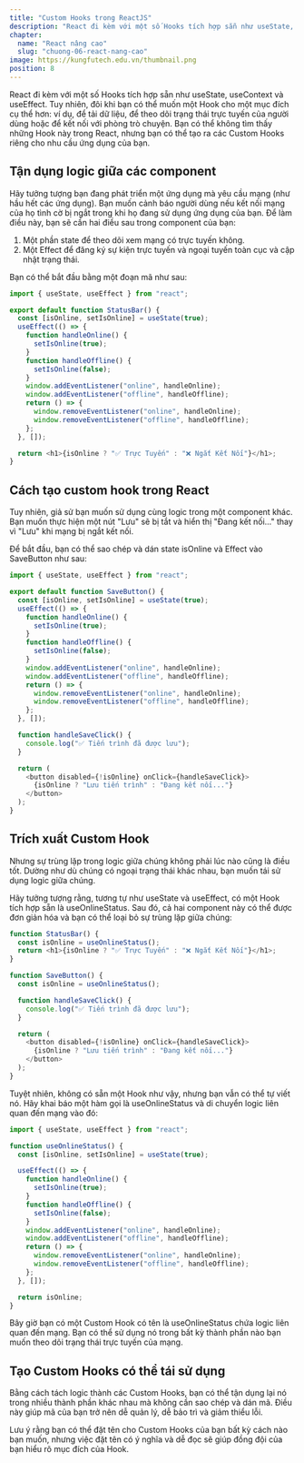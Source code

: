 ```yaml
---
title: "Custom Hooks trong ReactJS"
description: "React đi kèm với một số Hooks tích hợp sẵn như useState, useContext và useEffect. Tuy nhiên, đôi khi bạn có thể muốn một Hook cho một mục đích cụ thể hơn: ví dụ, để tải dữ liệu, để theo dõi trạng thái trực tuyến của người dùng hoặc để kết nối với phòng trò chuyện. Bạn có thể không tìm thấy những Hook này trong React, nhưng bạn có thể tạo ra các Custom Hooks riêng cho nhu cầu ứng dụng của bạn"
chapter:
  name: "React nâng cao"
  slug: "chuong-06-react-nang-cao"
image: https://kungfutech.edu.vn/thumbnail.png
position: 8
---
```


React đi kèm với một số Hooks tích hợp sẵn như useState, useContext và useEffect. Tuy nhiên, đôi khi bạn có thể muốn một Hook cho một mục đích cụ thể hơn: ví dụ, để tải dữ liệu, để theo dõi trạng thái trực tuyến của người dùng hoặc để kết nối với phòng trò chuyện. Bạn có thể không tìm thấy những Hook này trong React, nhưng bạn có thể tạo ra các Custom Hooks riêng cho nhu cầu ứng dụng của bạn.

## Tận dụng logic giữa các component

Hãy tưởng tượng bạn đang phát triển một ứng dụng mà yêu cầu mạng (như hầu hết các ứng dụng). Bạn muốn cảnh báo người dùng nếu kết nối mạng của họ tình cờ bị ngắt trong khi họ đang sử dụng ứng dụng của bạn. Để làm điều này, bạn sẽ cần hai điều sau trong component của bạn:

1. Một phần state để theo dõi xem mạng có trực tuyến không.
2. Một Effect để đăng ký sự kiện trực tuyến và ngoại tuyến toàn cục và cập nhật trạng thái.

Bạn có thể bắt đầu bằng một đoạn mã như sau:

```javascript
import { useState, useEffect } from "react";

export default function StatusBar() {
  const [isOnline, setIsOnline] = useState(true);
  useEffect(() => {
    function handleOnline() {
      setIsOnline(true);
    }
    function handleOffline() {
      setIsOnline(false);
    }
    window.addEventListener("online", handleOnline);
    window.addEventListener("offline", handleOffline);
    return () => {
      window.removeEventListener("online", handleOnline);
      window.removeEventListener("offline", handleOffline);
    };
  }, []);

  return <h1>{isOnline ? "✅ Trực Tuyến" : "❌ Ngắt Kết Nối"}</h1>;
}
```

## Cách tạo custom hook trong React

Tuy nhiên, giả sử bạn muốn sử dụng cùng logic trong một component khác. Bạn muốn thực hiện một nút "Lưu" sẽ bị tắt và hiển thị "Đang kết nối..." thay vì "Lưu" khi mạng bị ngắt kết nối.

Để bắt đầu, bạn có thể sao chép và dán state isOnline và Effect vào SaveButton như sau:

```javascript
import { useState, useEffect } from "react";

export default function SaveButton() {
  const [isOnline, setIsOnline] = useState(true);
  useEffect(() => {
    function handleOnline() {
      setIsOnline(true);
    }
    function handleOffline() {
      setIsOnline(false);
    }
    window.addEventListener("online", handleOnline);
    window.addEventListener("offline", handleOffline);
    return () => {
      window.removeEventListener("online", handleOnline);
      window.removeEventListener("offline", handleOffline);
    };
  }, []);

  function handleSaveClick() {
    console.log("✅ Tiến trình đã được lưu");
  }

  return (
    <button disabled={!isOnline} onClick={handleSaveClick}>
      {isOnline ? "Lưu tiến trình" : "Đang kết nối..."}
    </button>
  );
}
```

## Trích xuất Custom Hook

Nhưng sự trùng lặp trong logic giữa chúng không phải lúc nào cũng là điều tốt. Dường như dù chúng có ngoại trạng thái khác nhau, bạn muốn tái sử dụng logic giữa chúng.

Hãy tưởng tượng rằng, tương tự như useState và useEffect, có một Hook tích hợp sẵn là useOnlineStatus. Sau đó, cả hai component này có thể được đơn giản hóa và bạn có thể loại bỏ sự trùng lặp giữa chúng:

```javascript
function StatusBar() {
  const isOnline = useOnlineStatus();
  return <h1>{isOnline ? "✅ Trực Tuyến" : "❌ Ngắt Kết Nối"}</h1>;
}

function SaveButton() {
  const isOnline = useOnlineStatus();

  function handleSaveClick() {
    console.log("✅ Tiến trình đã được lưu");
  }

  return (
    <button disabled={!isOnline} onClick={handleSaveClick}>
      {isOnline ? "Lưu tiến trình" : "Đang kết nối..."}
    </button>
  );
}
```

Tuyệt nhiên, không có sẵn một Hook như vậy, nhưng bạn vẫn có thể tự viết nó. Hãy khai báo một hàm gọi là useOnlineStatus và di chuyển logic liên quan đến mạng vào đó:

```javascript
import { useState, useEffect } from "react";

function useOnlineStatus() {
  const [isOnline, setIsOnline] = useState(true);

  useEffect(() => {
    function handleOnline() {
      setIsOnline(true);
    }
    function handleOffline() {
      setIsOnline(false);
    }
    window.addEventListener("online", handleOnline);
    window.addEventListener("offline", handleOffline);
    return () => {
      window.removeEventListener("online", handleOnline);
      window.removeEventListener("offline", handleOffline);
    };
  }, []);

  return isOnline;
}
```

Bây giờ bạn có một Custom Hook có tên là useOnlineStatus chứa logic liên quan đến mạng. Bạn có thể sử dụng nó trong bất kỳ thành phần nào bạn muốn theo dõi trạng thái trực tuyến của mạng.

## Tạo Custom Hooks có thể tái sử dụng

Bằng cách tách logic thành các Custom Hooks, bạn có thể tận dụng lại nó trong nhiều thành phần khác nhau mà không cần sao chép và dán mã. Điều này giúp mã của bạn trở nên dễ quản lý, dễ bảo trì và giảm thiểu lỗi.

Lưu ý rằng bạn có thể đặt tên cho Custom Hooks của bạn bất kỳ cách nào bạn muốn, nhưng việc đặt tên có ý nghĩa và dễ đọc sẽ giúp đồng đội của bạn hiểu rõ mục đích của Hook.
